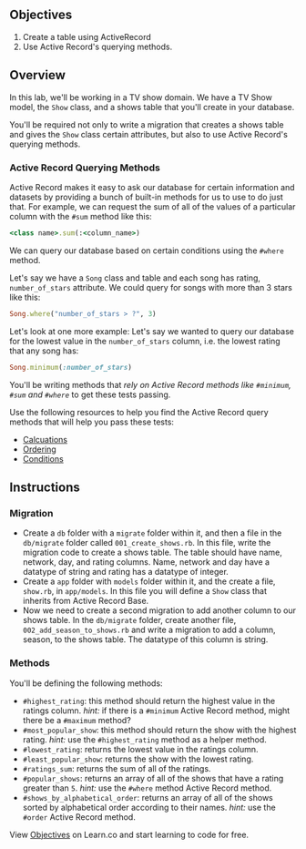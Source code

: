 ## Objectives

1. Create a table using ActiveRecord
2. Use Active Record's querying methods.


## Overview

In this lab, we'll be working in a TV show domain. We have a TV Show model, the `Show` class, and a shows table that you'll create in your database. 

You'll be required not only to write a migration that creates a shows table and gives the `Show` class certain attributes, but also to use Active Record's querying methods. 

### Active Record Querying Methods

Active Record makes it easy to ask our database for certain information and datasets by providing a bunch of built-in methods for us to use to do just that. For example, we can request the sum of all of the values of a particular column with the `#sum` method like this:

```ruby
<class name>.sum(:<column_name>)
```

We can query our database based on certain conditions using the `#where` method. 

Let's say we have a `Song` class and table and each song has rating, `number_of_stars` attribute. We could query for songs with more than 3 stars like this:

```ruby
Song.where("number_of_stars > ?", 3)
```

Let's look at one more example: Let's say we wanted to query our database for the lowest value in the `number_of_stars` column, i.e. the lowest rating that any song has:

```ruby
Song.minimum(:number_of_stars)
```

You'll be writing methods that *rely on Active Record methods like `#minimum`, `#sum` and `#where`* to get these tests passing. 

Use the following resources to help you find the Active Record query methods that will help you pass these tests:

* [Calcuations](http://guides.rubyonrails.org/active_record_querying.html#calculations)
* [Ordering](http://guides.rubyonrails.org/active_record_querying.html#ordering)
* [Conditions](http://guides.rubyonrails.org/active_record_querying.html#conditions)

## Instructions

### Migration

* Create a `db` folder with a `migrate` folder within it, and then a file in the `db/migrate` folder called `001_create_shows.rb`. In this file, write the migration code to create a shows table. The table should have name, network, day, and rating columns. Name, network and day have a datatype of string and rating has a datatype of integer. 
* Create a `app` folder with `models` folder within it, and the create a file, `show.rb`, in `app/models`. In this file you will define a `Show` class that inherits from Active Record Base. 
* Now we need to create a second migration to add another column to our shows table. In the `db/migrate` folder, create another file, `002_add_season_to_shows.rb` and write a migration to add a column, season, to the shows table. The datatype of this column is string.  

### Methods

You'll be defining the following methods:

* `#highest_rating`: this method should return the highest value in the ratings column. *hint:* if there is a `#minimum` Active Record method, might there be a `#maximum` method?
* `#most_popular_show`: this method should return the show with the highest rating. *hint:* use the `#highest_rating` method as a helper method. 
* `#lowest_rating`: returns the lowest value in the ratings column. 
* `#least_popular_show`: returns the show with the lowest rating. 
* `#ratings_sum`: returns the sum of all of the ratings. 
* `#popular_shows`: returns an array of all of the shows that have a rating greater than `5`. *hint:* use the `#where` method Active Record method. 
* `#shows_by_alphabetical_order`: returns an array of all of the shows sorted by alphabetical order according to their names. *hint:* use the `#order` Active Record method.
<p data-visibility='hidden'>View <a href='https://learn.co/lessons/activerecord-tvshow' title='Objectives'>Objectives</a> on Learn.co and start learning to code for free.</p>
